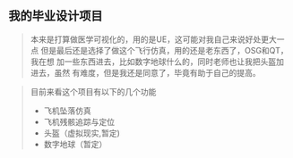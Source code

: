 ## 我的毕业设计项目

> 本来是打算做医学可视化的，用的是UE，这可能对我自己来说好处更大一点
> 但是最后还是选择了做这个飞行仿真，用的还是老东西了，OSG和QT，我在想
> 加一些东西进去，比如数字地球什么的，同时老师也让我把头盔加进去，虽然
> 有难度，但是我还是同意了，毕竟有助于自己的提高。

> 目前来看这个项目有以下的几个功能
> - 飞机坠落仿真
> - 飞机残骸追踪与定位
> - 头盔（虚拟现实,暂定)
> - 数字地球（暂定）